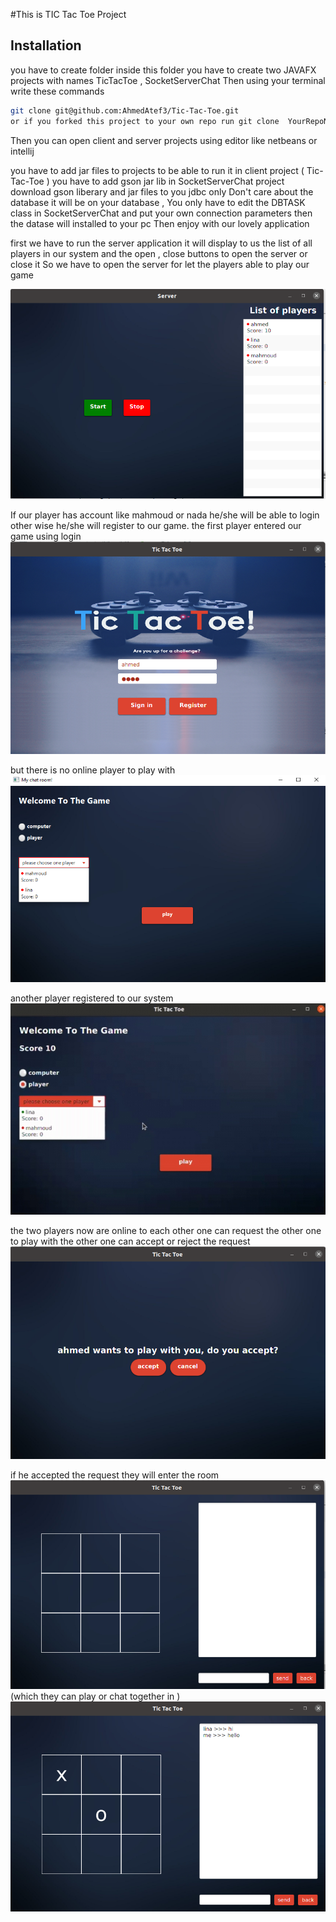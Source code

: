 #This is TIC Tac Toe Project
## Installation
you have to create folder inside this folder you have to create two JAVAFX projects with names TicTacToe , SocketServerChat 
Then using your terminal write these commands 

```bash
git clone git@github.com:AhmedAtef3/Tic-Tac-Toe.git  
or if you forked this project to your own repo run git clone  YourRepoName
```
 Then you can open client and server projects using editor like netbeans or intellij 

 you have to add jar files to projects to be able to run it in client project ( Tic-Tac-Toe ) you have to add gson jar lib 
 in SocketServerChat project download gson liberary and jar files to you jdbc only 
 Don't care about the database it will be on your database , You only have to edit the DBTASK class in SocketServerChat and put your own connection parameters then the datase will installed 
 to your pc 
 Then enjoy with our lovely application 

first we have to run the server application 
it will display to us the list of all players in our system and the  open , close buttons to open the server or close it 
 So we have to open the server for let the players able to play our game 

 ![picture](1.png)
 

 If our player has account like mahmoud or nada he/she will be able to login other wise he/she will register to our game.
  the first player entered our game using login 
 ![picture](2.png)
 
 but there is no online player to play with
  ![picture](99.png)
 
 another player registered to our system 
 ![picture](5.png)
 
 the two players now are online to each other 
 one can request the other one to play with 
 the other one can accept or reject the request 
 ![picture](6.png)
 
 if he accepted the request they will enter the room  
  ![picture](7.png)
 (which they can play or chat together in )
   ![picture](8.png)